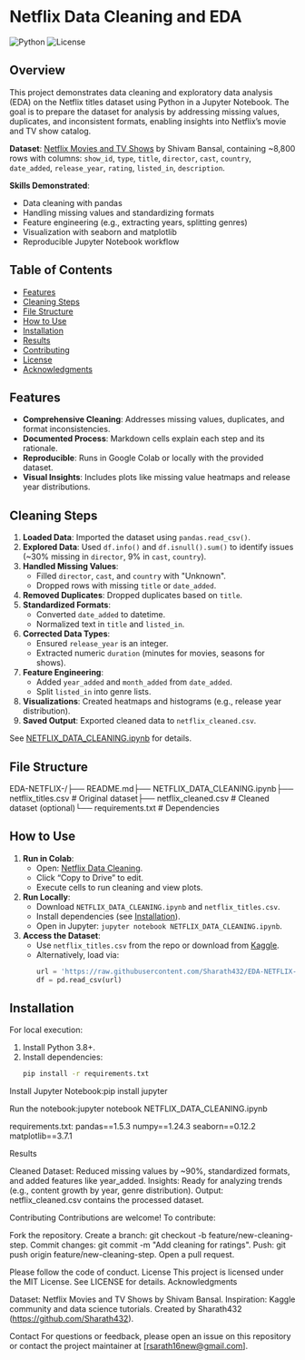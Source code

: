 # Netflix Data Cleaning and EDA

![Python](https://img.shields.io/badge/Python-3.8+-blue.svg) ![License](https://img.shields.io/badge/License-MIT-green.svg)

## Overview
This project demonstrates data cleaning and exploratory data analysis (EDA) on the Netflix titles dataset using Python in a Jupyter Notebook. The goal is to prepare the dataset for analysis by addressing missing values, duplicates, and inconsistent formats, enabling insights into Netflix’s movie and TV show catalog.

**Dataset**: [Netflix Movies and TV Shows](https://www.kaggle.com/datasets/shivamb/netflix-shows) by Shivam Bansal, containing ~8,800 rows with columns: `show_id`, `type`, `title`, `director`, `cast`, `country`, `date_added`, `release_year`, `rating`, `listed_in`, `description`.

**Skills Demonstrated**:
- Data cleaning with pandas
- Handling missing values and standardizing formats
- Feature engineering (e.g., extracting years, splitting genres)
- Visualization with seaborn and matplotlib
- Reproducible Jupyter Notebook workflow

## Table of Contents
- [Features](#features)
- [Cleaning Steps](#cleaning-steps)
- [File Structure](#file-structure)
- [How to Use](#how-to-use)
- [Installation](#installation)
- [Results](#results)
- [Contributing](#contributing)
- [License](#license)
- [Acknowledgments](#acknowledgments)

## Features
- **Comprehensive Cleaning**: Addresses missing values, duplicates, and format inconsistencies.
- **Documented Process**: Markdown cells explain each step and its rationale.
- **Reproducible**: Runs in Google Colab or locally with the provided dataset.
- **Visual Insights**: Includes plots like missing value heatmaps and release year distributions.

## Cleaning Steps
1. **Loaded Data**: Imported the dataset using `pandas.read_csv()`.
2. **Explored Data**: Used `df.info()` and `df.isnull().sum()` to identify issues (~30% missing in `director`, 9% in `cast`, `country`).
3. **Handled Missing Values**:
   - Filled `director`, `cast`, and `country` with "Unknown".
   - Dropped rows with missing `title` or `date_added`.
4. **Removed Duplicates**: Dropped duplicates based on `title`.
5. **Standardized Formats**:
   - Converted `date_added` to datetime.
   - Normalized text in `title` and `listed_in`.
6. **Corrected Data Types**:
   - Ensured `release_year` is an integer.
   - Extracted numeric `duration` (minutes for movies, seasons for shows).
7. **Feature Engineering**:
   - Added `year_added` and `month_added` from `date_added`.
   - Split `listed_in` into genre lists.
8. **Visualizations**: Created heatmaps and histograms (e.g., release year distribution).
9. **Saved Output**: Exported cleaned data to `netflix_cleaned.csv`.

See [NETFLIX_DATA_CLEANING.ipynb](NETFLIX_DATA_CLEANING.ipynb) for details.

## File Structure

EDA-NETFLIX-/├── README.md├── NETFLIX_DATA_CLEANING.ipynb├── netflix_titles.csv          # Original dataset├── netflix_cleaned.csv         # Cleaned dataset (optional)└── requirements.txt            # Dependencies

## How to Use
1. **Run in Colab**:
   - Open: [Netflix Data Cleaning](https://colab.research.google.com/drive/18MUm8D4bfSzqY-uEf59QabnbqfYrMJHL?usp=sharing).
   - Click “Copy to Drive” to edit.
   - Execute cells to run cleaning and view plots.
2. **Run Locally**:
   - Download `NETFLIX_DATA_CLEANING.ipynb` and `netflix_titles.csv`.
   - Install dependencies (see [Installation](#installation)).
   - Open in Jupyter: `jupyter notebook NETFLIX_DATA_CLEANING.ipynb`.
3. **Access the Dataset**:
   - Use `netflix_titles.csv` from the repo or download from [Kaggle](https://www.kaggle.com/datasets/shivamb/netflix-shows).
   - Alternatively, load via:
     ```python
     url = 'https://raw.githubusercontent.com/Sharath432/EDA-NETFLIX-/main/netflix_titles.csv'
     df = pd.read_csv(url)
     ```

## Installation
For local execution:
1. Install Python 3.8+.
2. Install dependencies:
   ```bash
   pip install -r requirements.txt


Install Jupyter Notebook:pip install jupyter


Run the notebook:jupyter notebook NETFLIX_DATA_CLEANING.ipynb



requirements.txt:
pandas==1.5.3
numpy==1.24.3
seaborn==0.12.2
matplotlib==3.7.1

Results

Cleaned Dataset: Reduced missing values by ~90%, standardized formats, and added features like year_added.
Insights: Ready for analyzing trends (e.g., content growth by year, genre distribution).
Output: netflix_cleaned.csv contains the processed dataset.

Contributing
Contributions are welcome! To contribute:

Fork the repository.
Create a branch: git checkout -b feature/new-cleaning-step.
Commit changes: git commit -m "Add cleaning for ratings".
Push: git push origin feature/new-cleaning-step.
Open a pull request.

Please follow the code of conduct.
License
This project is licensed under the MIT License. See LICENSE for details.
Acknowledgments

Dataset: Netflix Movies and TV Shows by Shivam Bansal.
Inspiration: Kaggle community and data science tutorials.
Created by Sharath432 (https://github.com/Sharath432).

Contact
For questions or feedback, please open an issue on this repository or contact the project maintainer at [rsarath16new@gmail.com].
